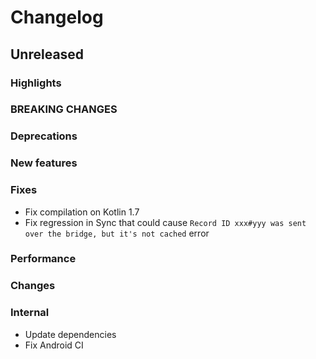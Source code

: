 # Changelog

## Unreleased

### Highlights

### BREAKING CHANGES

### Deprecations

### New features

### Fixes

- Fix compilation on Kotlin 1.7
- Fix regression in Sync that could cause `Record ID xxx#yyy was sent over the bridge, but it's not cached` error

### Performance

### Changes

### Internal

- Update dependencies
- Fix Android CI
